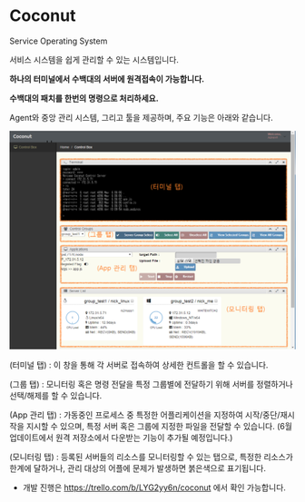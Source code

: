 # Coconut
Service Operating System

서비스 시스템을 쉽게 관리할 수 있는 시스템입니다. 

**하나의 터미널에서 수백대의 서버에 원격접속이 가능합니다.**

**수백대의 패치를 한번의 명령으로 처리하세요.**


Agent와 중앙 관리 시스템, 그리고 툴을 제공하며, 주요 기능은 아래와 같습니다.

![툴 화면 구성](Document/Manual/resource/coconut.png)

(터미널 탭) : 이 창을 통해 각 서버로 접속하여 상세한 컨트롤을 할 수 있습니다.

(그룹 탭) : 모니터링 혹은 명령 전달을 특정 그룹별에 전달하기 위해 서버를 정렬하거나 선택/해제를 할 수 있습니다.

(App 관리 탭) : 가동중인 프로세스 중 특정한 어플리케이션을 지정하여 시작/중단/재시작을 지시할 수 있으며, 
특정 서버 혹은 그룹에 지정한 파일을 전달할 수 있습니다. (6월 업데이트에서 원격 저장소에서 다운받는 기능이 추가될 예정입니다.)

(모니터링 탭) : 등록된 서버들의 리소스를 모니터링할 수 있는 탭으로, 특정한 리소스가 한계에 달하거나, 관리 대상의 어플에 문제가 발생하면 붉은색으로 표기됩니다.


* 개발 진행은 https://trello.com/b/LYG2yy6n/coconut 에서 확인 가능합니다.
